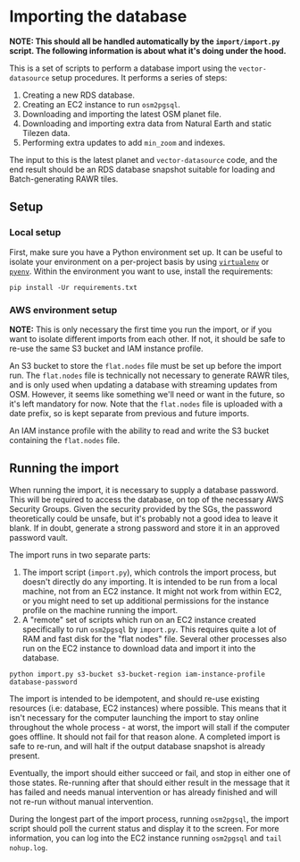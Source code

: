 # Importing the database

**NOTE: This should all be handled automatically by the `import/import.py` script. The following information is about what it's doing under the hood.**

This is a set of scripts to perform a database import using the `vector-datasource` setup procedures. It performs a series of steps:

1. Creating a new RDS database.
2. Creating an EC2 instance to run `osm2pgsql`.
3. Downloading and importing the latest OSM planet file.
4. Downloading and importing extra data from Natural Earth and static Tilezen data.
5. Performing extra updates to add `min_zoom` and indexes.

The input to this is the latest planet and `vector-datasource` code, and the end result should be an RDS database snapshot suitable for loading and Batch-generating RAWR tiles.

## Setup

### Local setup

First, make sure you have a Python environment set up. It can be useful to isolate your environment on a per-project basis by using [`virtualenv`](https://virtualenv.pypa.io/en/stable/) or [`pyenv`](https://github.com/pyenv/pyenv). Within the environment you want to use, install the requirements:

```
pip install -Ur requirements.txt
```

### AWS environment setup

**NOTE:** This is only necessary the first time you run the import, or if you want to isolate different imports from each other. If not, it should be safe to re-use the same S3 bucket and IAM instance profile.

An S3 bucket to store the `flat.nodes` file must be set up before the import run. The `flat.nodes` file is technically not necessary to generate RAWR tiles, and is only used when updating a database with streaming updates from OSM. However, it seems like something we'll need or want in the future, so it's left mandatory for now. Note that the `flat.nodes` file is uploaded with a date prefix, so is kept separate from previous and future imports.

An IAM instance profile with the ability to read and write the S3 bucket containing the `flat.nodes` file.

## Running the import

When running the import, it is necessary to supply a database password. This will be required to access the database, on top of the necessary AWS Security Groups. Given the security provided by the SGs, the password theoretically could be unsafe, but it's probably not a good idea to leave it blank. If in doubt, generate a strong password and store it in an approved password vault.

The import runs in two separate parts:

1. The import script (`import.py`), which controls the import process, but doesn't directly do any importing. It is intended to be run from a local machine, not from an EC2 instance. It might not work from within EC2, or you might need to set up additional permissions for the instance profile on the machine running the import.
2. A "remote" set of scripts which run on an EC2 instance created specifically to run `osm2pgsql` by `import.py`. This requires quite a lot of RAM and fast disk for the "flat nodes" file. Several other processes also run on the EC2 instance to download data and import it into the database.

```
python import.py s3-bucket s3-bucket-region iam-instance-profile database-password
```

The import is intended to be idempotent, and should re-use existing resources (i.e: database, EC2 instances) where possible. This means that it isn't necessary for the computer launching the import to stay online throughout the whole process - at worst, the import will stall if the computer goes offline. It should not fail for that reason alone. A completed import is safe to re-run, and will halt if the output database snapshot is already present.

Eventually, the import should either succeed or fail, and stop in either one of those states. Re-running after that should either result in the message that it has failed and needs manual intervention or has already finished and will not re-run without manual intervention.

During the longest part of the import process, running `osm2pgsql`, the import script should poll the current status and display it to the screen. For more information, you can log into the EC2 instance running `osm2pgsql` and `tail nohup.log`.
